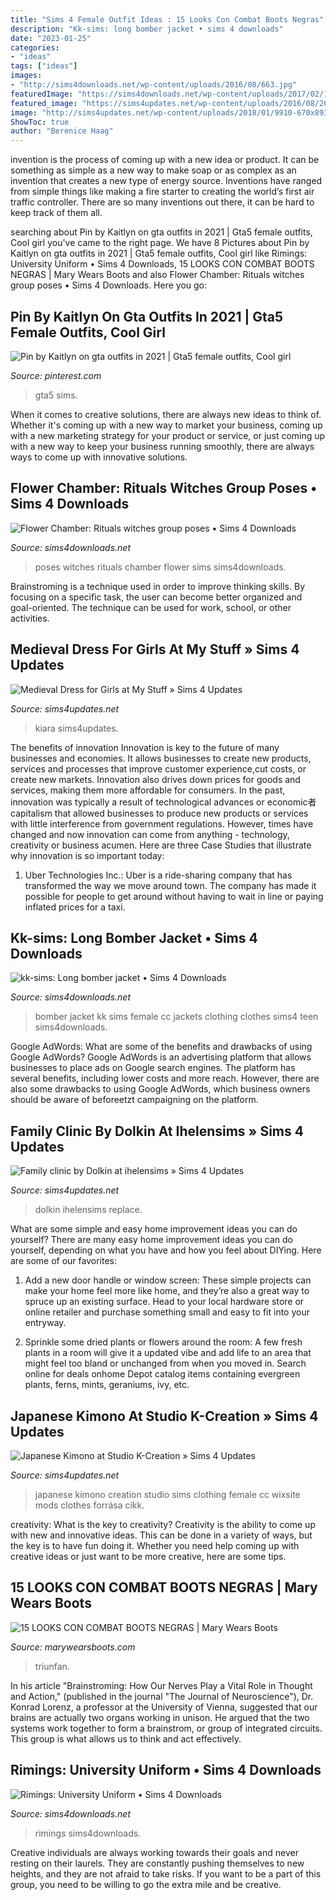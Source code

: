 ```yaml
---
title: "Sims 4 Female Outfit Ideas : 15 Looks Con Combat Boots Negras"
description: "Kk-sims: long bomber jacket • sims 4 downloads"
date: "2023-01-25"
categories:
- "ideas"
tags: ["ideas"]
images:
- "http://sims4downloads.net/wp-content/uploads/2016/08/663.jpg"
featuredImage: "https://sims4downloads.net/wp-content/uploads/2017/02/1329.jpg"
featured_image: "https://sims4updates.net/wp-content/uploads/2016/08/2682-670x377.jpg"
image: "http://sims4updates.net/wp-content/uploads/2018/01/9910-670x893.jpg"
ShowToc: true
author: "Berenice Haag"
---
```



invention is the process of coming up with a new idea or product. It can be something as simple as a new way to make soap or as complex as an invention that creates a new type of energy source. Inventions have ranged from simple things like making a fire starter to creating the world’s first air traffic controller. There are so many inventions out there, it can be hard to keep track of them all.

	

		
searching about Pin by Kaitlyn on gta outfits in 2021 | Gta5 female outfits, Cool girl you've came to the right page. We have 8 Pictures about Pin by Kaitlyn on gta outfits in 2021 | Gta5 female outfits, Cool girl like Rimings: University Uniform • Sims 4 Downloads, 15 LOOKS CON COMBAT BOOTS NEGRAS | Mary Wears Boots and also Flower Chamber: Rituals witches group poses • Sims 4 Downloads. Here you go:
		
    
## Pin By Kaitlyn On Gta Outfits In 2021 | Gta5 Female Outfits, Cool Girl

<img loading=lazy src="https://i.pinimg.com/736x/70/fe/70/70fe70e9e26631afbfb4e8c70844d1df.jpg" onerror="this.onerror=null;this.src='https://tse4.mm.bing.net/th?id=OIP.FyWGLTI_pLLGUrbICpekaAHaHa&amp;pid=15.1';" alt="Pin by Kaitlyn on gta outfits in 2021 | Gta5 female outfits, Cool girl">

_Source: pinterest.com_

>gta5 sims. 

	

When it comes to creative solutions, there are always new ideas to think of. Whether it's coming up with a new way to market your business, coming up with a new marketing strategy for your product or service, or just coming up with a new way to keep your business running smoothly, there are always ways to come up with innovative solutions.

    
## Flower Chamber: Rituals Witches Group Poses • Sims 4 Downloads

<img loading=lazy src="http://sims4downloads.net/wp-content/uploads/2016/08/663.jpg" onerror="this.onerror=null;this.src='https://tse1.mm.bing.net/th?id=OIP.e6E7C9InO7KwHnG1KOjpOAHaFH&amp;pid=15.1';" alt="Flower Chamber: Rituals witches group poses • Sims 4 Downloads">

_Source: sims4downloads.net_

>poses witches rituals chamber flower sims sims4downloads. 

	

Brainstroming is a technique used in order to improve thinking skills. By focusing on a specific task, the user can become better organized and goal-oriented. The technique can be used for work, school, or other activities.

    
## Medieval Dress For Girls At My Stuff » Sims 4 Updates

<img loading=lazy src="https://sims4updates.net/wp-content/uploads/2015/08/997.jpg" onerror="this.onerror=null;this.src='https://tse3.mm.bing.net/th?id=OIP.kB7-Yv1peuYFMrKBO8w0-gHaGS&amp;pid=15.1';" alt="Medieval Dress for Girls at My Stuff » Sims 4 Updates">

_Source: sims4updates.net_

>kiara sims4updates. 

	

The benefits of innovation
Innovation is key to the future of many businesses and economies. It allows businesses to create new products, services and processes that improve customer experience,cut costs, or create new markets. Innovation also drives down prices for goods and services, making them more affordable for consumers. In the past, innovation was typically a result of technological advances or economic者 capitalism that allowed businesses to produce new products or services with little interference from government regulations. However, times have changed and now innovation can come from anything - technology, creativity or business acumen. Here are three Case Studies that illustrate why innovation is so important today: 
1) Uber Technologies Inc.: Uber is a ride-sharing company that has transformed the way we move around town. The company has made it possible for people to get around without having to wait in line or paying inflated prices for a taxi.

    
## Kk-sims: Long Bomber Jacket • Sims 4 Downloads

<img loading=lazy src="https://sims4downloads.net/wp-content/uploads/2017/02/1329.jpg" onerror="this.onerror=null;this.src='https://tse3.mm.bing.net/th?id=OIP.91mHmC2XCeNLSbfTn4FnzwHaJq&amp;pid=15.1';" alt="kk-sims: Long bomber jacket • Sims 4 Downloads">

_Source: sims4downloads.net_

>bomber jacket kk sims female cc jackets clothing clothes sims4 teen sims4downloads. 

	

Google AdWords: What are some of the benefits and drawbacks of using Google AdWords?
Google AdWords is an advertising platform that allows businesses to place ads on Google search engines. The platform has several benefits, including lower costs and more reach. However, there are also some drawbacks to using Google AdWords, which business owners should be aware of beforeetzt campaigning on the platform.

    
## Family Clinic By Dolkin At Ihelensims » Sims 4 Updates

<img loading=lazy src="https://sims4updates.net/wp-content/uploads/2016/08/2682-670x377.jpg" onerror="this.onerror=null;this.src='https://tse4.mm.bing.net/th?id=OIP.iQs9DJocmszU_gye3Dsp3gHaEK&amp;pid=15.1';" alt="Family clinic by Dolkin at ihelensims » Sims 4 Updates">

_Source: sims4updates.net_

>dolkin ihelensims replace. 

	

What are some simple and easy home improvement ideas you can do yourself?
There are many easy home improvement ideas you can do yourself, depending on what you have and how you feel about DIYing. Here are some of our favorites:
1. Add a new door handle or window screen: These simple projects can make your home feel more like home, and they’re also a great way to spruce up an existing surface. Head to your local hardware store or online retailer and purchase something small and easy to fit into your entryway.

2. Sprinkle some dried plants or flowers around the room: A few fresh plants in a room will give it a updated vibe and add life to an area that might feel too bland or unchanged from when you moved in. Search online for deals onhome Depot catalog items containing evergreen plants, ferns, mints, geraniums, ivy, etc.

    
## Japanese Kimono At Studio K-Creation » Sims 4 Updates

<img loading=lazy src="http://sims4updates.net/wp-content/uploads/2018/01/9910-670x893.jpg" onerror="this.onerror=null;this.src='https://tse4.mm.bing.net/th?id=OIP.qnJKssr22o5lqTJmtkJdEQHaJ3&amp;pid=15.1';" alt="Japanese Kimono at Studio K-Creation » Sims 4 Updates">

_Source: sims4updates.net_

>japanese kimono creation studio sims clothing female cc wixsite mods clothes forrása cikk. 

	

creativity: What is the key to creativity?
Creativity is the ability to come up with new and innovative ideas. This can be done in a variety of ways, but the key is to have fun doing it. Whether you need help coming up with creative ideas or just want to be more creative, here are some tips.

    
## 15 LOOKS CON COMBAT BOOTS NEGRAS | Mary Wears Boots

<img loading=lazy src="https://1.bp.blogspot.com/-dtY99q7ClAc/X0P0nTrEGtI/AAAAAAAAOYo/-utUONSvx5UHDquzHYUXHwWZ3UK84JOTgCNcBGAsYHQ/w1044-h1563/dr%2Bmartens%2Bcomo%2Busarlas.JPG" onerror="this.onerror=null;this.src='https://tse3.mm.bing.net/th?id=OIP.KwrZxNpo3i6R6jCJb4ZvYgHaLH&amp;pid=15.1';" alt="15 LOOKS CON COMBAT BOOTS NEGRAS | Mary Wears Boots">

_Source: marywearsboots.com_

>triunfan. 

	

In his article "Brainstroming: How Our Nerves Play a Vital Role in Thought and Action," (published in the journal "The Journal of Neuroscience"), Dr. Konrad Lorenz, a professor at the University of Vienna, suggested that our brains are actually two organs working in unison. He argued that the two systems work together to form a brainstrom, or group of integrated circuits. This group is what allows us to think and act effectively.

    
## Rimings: University Uniform • Sims 4 Downloads

<img loading=lazy src="https://sims4downloads.net/wp-content/uploads/2019/11/5813.jpg" onerror="this.onerror=null;this.src='https://tse1.mm.bing.net/th?id=OIP.eagsaboLqzu6ufw8vSn08gHaKS&amp;pid=15.1';" alt="Rimings: University Uniform • Sims 4 Downloads">

_Source: sims4downloads.net_

>rimings sims4downloads. 

	

Creative individuals are always working towards their goals and never resting on their laurels. They are constantly pushing themselves to new heights, and they are not afraid to take risks. If you want to be a part of this group, you need to be willing to go the extra mile and be creative.

